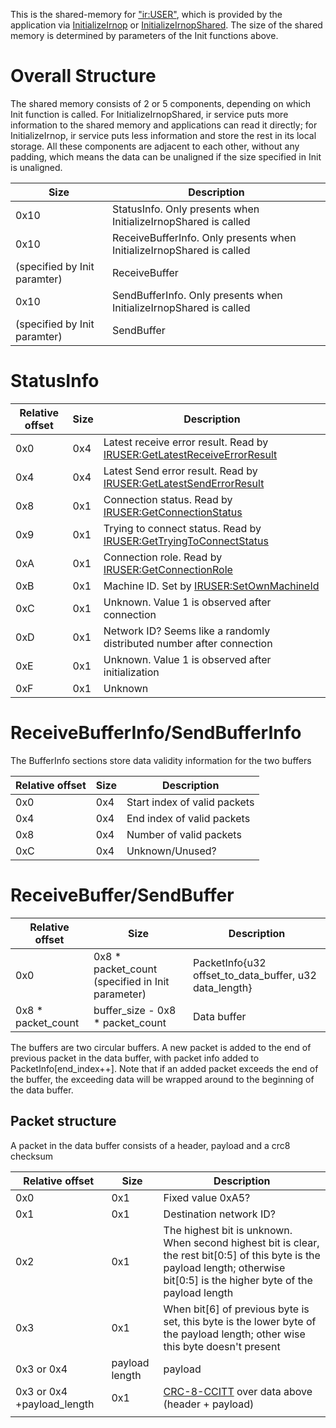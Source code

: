 This is the shared-memory for ["ir:USER"](IR_Services "wikilink"), which
is provided by the application via
[InitializeIrnop](IRUSER:InitializeIrnop "wikilink") or
[InitializeIrnopShared](IRUSER:InitializeIrnopShared "wikilink"). The
size of the shared memory is determined by parameters of the Init
functions above.

# Overall Structure

The shared memory consists of 2 or 5 components, depending on which Init
function is called. For InitializeIrnopShared, ir service puts more
information to the shared memory and applications can read it directly;
for InitializeIrnop, ir service puts less information and store the rest
in its local storage. All these components are adjacent to each other,
without any padding, which means the data can be unaligned if the size
specified in Init is unaligned.

| Size                         | Description                                                           |
|------------------------------|-----------------------------------------------------------------------|
| 0x10                         | StatusInfo. Only presents when InitializeIrnopShared is called        |
| 0x10                         | ReceiveBufferInfo. Only presents when InitializeIrnopShared is called |
| (specified by Init paramter) | ReceiveBuffer                                                         |
| 0x10                         | SendBufferInfo. Only presents when InitializeIrnopShared is called    |
| (specified by Init paramter) | SendBuffer                                                            |

# StatusInfo

| Relative offset | Size | Description                                                                                                              |
|-----------------|------|--------------------------------------------------------------------------------------------------------------------------|
| 0x0             | 0x4  | Latest receive error result. Read by [IRUSER:GetLatestReceiveErrorResult](IRUSER:GetLatestReceiveErrorResult "wikilink") |
| 0x4             | 0x4  | Latest Send error result. Read by [IRUSER:GetLatestSendErrorResult](IRUSER:GetLatestSendErrorResult "wikilink")          |
| 0x8             | 0x1  | Connection status. Read by [IRUSER:GetConnectionStatus](IRUSER:GetConnectionStatus "wikilink")                           |
| 0x9             | 0x1  | Trying to connect status. Read by [IRUSER:GetTryingToConnectStatus](IRUSER:GetTryingToConnectStatus "wikilink")          |
| 0xA             | 0x1  | Connection role. Read by [IRUSER:GetConnectionRole](IRUSER:GetConnectionRole "wikilink")                                 |
| 0xB             | 0x1  | Machine ID. Set by [IRUSER:SetOwnMachineId](IRUSER:SetOwnMachineId "wikilink")                                           |
| 0xC             | 0x1  | Unknown. Value 1 is observed after connection                                                                            |
| 0xD             | 0x1  | Network ID? Seems like a randomly distributed number after connection                                                    |
| 0xE             | 0x1  | Unknown. Value 1 is observed after initialization                                                                        |
| 0xF             | 0x1  | Unknown                                                                                                                  |

# ReceiveBufferInfo/SendBufferInfo

The BufferInfo sections store data validity information for the two
buffers

| Relative offset | Size | Description                  |
|-----------------|------|------------------------------|
| 0x0             | 0x4  | Start index of valid packets |
| 0x4             | 0x4  | End index of valid packets   |
| 0x8             | 0x4  | Number of valid packets      |
| 0xC             | 0x4  | Unknown/Unused?              |

# ReceiveBuffer/SendBuffer

| Relative offset     | Size                                              | Description                                            |
|---------------------|---------------------------------------------------|--------------------------------------------------------|
| 0x0                 | 0x8 \* packet_count (specified in Init parameter) | PacketInfo{u32 offset_to_data_buffer, u32 data_length} |
| 0x8 \* packet_count | buffer_size - 0x8 \* packet_count                 | Data buffer                                            |

The buffers are two circular buffers. A new packet is added to the end
of previous packet in the data buffer, with packet info added to
PacketInfo\[end_index++\]. Note that if an added packet exceeds the end
of the buffer, the exceeding data will be wrapped around to the
beginning of the data buffer.

## Packet structure

A packet in the data buffer consists of a header, payload and a crc8
checksum

| Relative offset            | Size           | Description                                                                                                                                                                         |
|----------------------------|----------------|-------------------------------------------------------------------------------------------------------------------------------------------------------------------------------------|
| 0x0                        | 0x1            | Fixed value 0xA5?                                                                                                                                                                   |
| 0x1                        | 0x1            | Destination network ID?                                                                                                                                                             |
| 0x2                        | 0x1            | The highest bit is unknown. When second highest bit is clear, the rest bit\[0:5\] of this byte is the payload length; otherwise bit\[0:5\] is the higher byte of the payload length |
| 0x3                        | 0x1            | When bit\[6\] of previous byte is set, this byte is the lower byte of the payload length; other wise this byte doesn't present                                                      |
| 0x3 or 0x4                 | payload length | payload                                                                                                                                                                             |
| 0x3 or 0x4 +payload_length | 0x1            | [CRC-8-CCITT](CRC-8-CCITT "wikilink") over data above (header + payload)                                                                                                            |
|                            |                |                                                                                                                                                                                     |